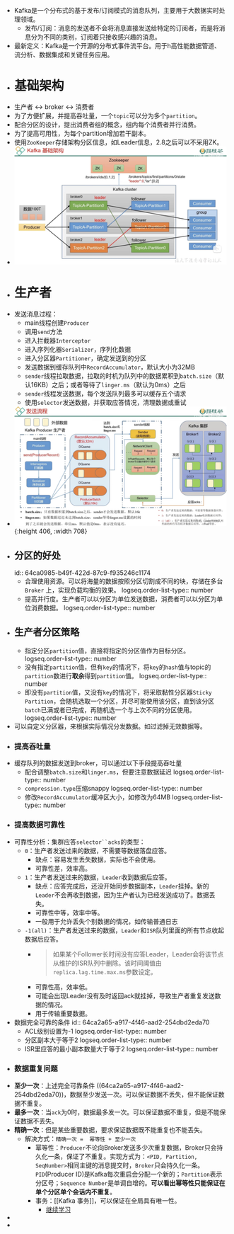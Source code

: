 - Kafka是一个分布式的基于发布/订阅模式的消息队列，主要用于大数据实时处理领域。
	- 发布/订阅：消息的发送者不会将消息直接发送给特定的订阅者，而是将消息分为不同的类别，订阅着只接收感兴趣的消息。
- 最新定义：Kafka是一个开源的分布式事件流平台。用于h高性能数据管道、流分析、数据集成和关键任务应用。
- # 基础架构
- 生产者 <-> broker <-> 消费者
- 为了方便扩展，并提高吞吐量，一个`topic`可以分为多个`partition`。
- 配合分区的设计，提出消费者组的概念，组内每个消费者并行消费。
- 为了提高可用性，为每个partition增加若干副本。
- 使用`ZooKeeper`存储架构分区信息，如Leader信息，2.8之后可以不采用ZK。
- ![image.png](../assets/image_1690428396078_0.png)
- # 生产者
- 发送消息过程：
	- main线程创建`Producer`
	- 调用`send`方法
	- 进入拦截器`Interceptor`
	- 进入序列化器`Serializer`，序列化数据
	- 进入分区器`Partitioner`，确定发送到的分区
	- 发送数据到缓存队列中`RecordAccumulator`，默认大小为32MB
	- `sender`线程拉取数据，拉取的时机为队列中的数据累积到`batch.size`（默认16KB）之后；或者等待了`linger.ms`（默认为0ms）之后
	- `sender`线程发送数据，每个发送队列最多可以缓存五个请求
	- 使用`selector`发送数据，并获取应答情况，清理数据或重试
- ![image.png](../assets/image_1690962216966_0.png){:height 406, :width 708}
- ## 分区的好处
  id:: 64ca0985-b49f-422d-87c9-f935246c1174
	- 合理使用资源。可以将海量的数据按照分区切割成不同的块，存储在多台 `Broker` 上，实现负载均衡的效果。
	  logseq.order-list-type:: number
	- 提高并行度。生产者可以以分区为单位发送数据，消费者可以以分区为单位消费数据。
	  logseq.order-list-type:: number
- ## 生产者分区策略
	- 指定分区`partition`值，直接将指定的分区值作为目标分区。
	  logseq.order-list-type:: number
	- 没有指定`partition`值，但有`key`的情况下，将`key`的`hash`值与topic的`partition`数进行**取余**得到`partition`值。
	  logseq.order-list-type:: number
	- 即没有`partition`值，又没有`key`的情况下，将采取黏性分区器`Sticky Partition`，会随机选取一个分区，并尽可能使用该分区，直到该分区`batch`已满或者已完成，再随机选一个与上次不同的分区使用。
	  logseq.order-list-type:: number
- 可以自定义分区器，来根据实际情况分发数据。如过滤掉无效数据等。
- ### 提高吞吐量
- 缓存队列的数据发送到broker，可以通过以下手段提高吞吐量
	- 配合调整`batch.size`和`linger.ms`，但要注意数据延迟
	  logseq.order-list-type:: number
	- `compression.type`压缩snappy
	  logseq.order-list-type:: number
	- 修改`RecordAccumulator`缓冲区大小，如修改为64MB
	  logseq.order-list-type:: number
- ### 提高数据可靠性
- 可靠性分析：集群应答`selector``acks`的类型：
	- `0`：生产者发送过来的数据，不需要等数据落盘应答。
		- 缺点：容易发生丢失数据，实际也不会使用。
		- 可靠性差，效率高。
	- `1`：生产者发送过来的数据，`Leader`收到数据后应答。
		- 缺点：应答完成后，还没开始同步数据副本，`Leader`挂掉。新的`Leader`不会再收到数据，因为生产者认为已经发送成功了。数据丢失。
		- 可靠性中等，效率中等。
		- 一般用于允许丢失个别数据的情况，如传输普通日志
	- `-1(all)`：生产者发送过来的数据，`Leader`和`ISR`队列里面的所有节点收起数据后应答。
		- > 如果某个Follower长时间没有应答Leader，Leader会将该节点从维护的ISR队列中删除。该时间阈值由`replica.lag.time.max.ms`参数设定。
		- 可靠性高，效率低。
		- 可能会出现Leader没有及时返回ack就挂掉，导致生产者重复发送数据的情况。
		- 用于传输重要数据。
- 数据完全可靠的条件
  id:: 64ca2a65-a917-4f46-aad2-254dbd2eda70
	- ACL级别设置为-1
	  logseq.order-list-type:: number
	- 分区副本大于等于2
	  logseq.order-list-type:: number
	- ISR里应答的最小副本数量大于等于2
	  logseq.order-list-type:: number
- ### 数据重复问题
- **至少一次**：上述完全可靠条件 ((64ca2a65-a917-4f46-aad2-254dbd2eda70))，数据至少发送一次。可以保证数据不丢失，但不能保证数据不重复。
- **最多一次**：当`ack`为0时，数据最多发一次。可以保证数据不重复，但是不能保证数据不丢失。
- **精确一次**：但是某些重要数据，要求保证数据既不能重复也不能丢失。
	- 解决方式：`精确一次 =  幂等性 + 至少一次`
		- 幂等性：`Producer`不论向Broker发送多少次重复数据，Broker只会持久化一条，保证了不重复。实现方式为：`<PID, Partition, SeqNumber>`相同主键的消息提交时，`Broker`只会持久化一条。`PID`(Producer ID)是Kafka每次重启会分配一个新的；`Partition`表示分区号；`Sequence Number`是单调自增的。**可以看出幂等性只能保证在单个分区单个会话内不重复**。
		- 事务：[[Kafka 事务]]，可以保证在全局具有唯一性。
			- [继续学习](https://www.bilibili.com/video/BV1vr4y1677k?p=20)
-
-